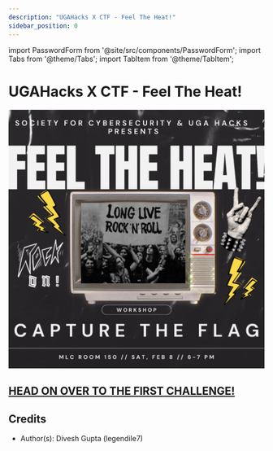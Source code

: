 ```yaml
---
description: "UGAHacks X CTF - Feel The Heat!"
sidebar_position: 0
---
```


import PasswordForm from '@site/src/components/PasswordForm';
import Tabs from '@theme/Tabs';
import TabItem from '@theme/TabItem';

# UGAHacks X CTF - Feel The Heat!

![Message](./assets/ugahacksxscs-post.png)

## [HEAD ON OVER TO THE FIRST CHALLENGE!](nu-hair)

## Credits

- Author(s): Divesh Gupta (legendile7)
